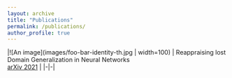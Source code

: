 ```yaml
---
layout: archive
title: "Publications"
permalink: /publications/
author_profile: true
---
```


|![An image](images/foo-bar-identity-th.jpg | width=100) | Reappraising lost Domain Generalization in Neural Networks<br/> [arXiv 2021](https://arxiv.org/pdf/2110.07981.pdf)  |
|-|-|





<!-- {% if author.googlescholar %}
  You can also find my articles on <u><a href="{{author.googlescholar}}">my Google Scholar profile</a>.</u>
{% endif %}

{% include base_path %}

{% for post in site.publications reversed %}
  {% include archive-single.html %}
{% endfor %} -->
